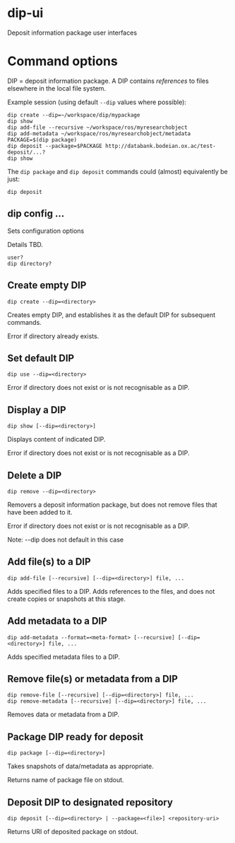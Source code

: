 # dip-ui

Deposit information package user interfaces

# Command options

DIP = deposit information package.  A DIP contains *references* to files elsewhere in the local file system.

Example session (using default `--dip` values where possible):

    dip create --dip=~/workspace/dip/mypackage  
    dip show
    dip add-file --recursive ~/workspace/ros/myresearchobject
    dip add-metadata ~/workspace/ros/myresearchobject/metadata
    PACKAGE=$(dip package)
    dip deposit --package=$PACKAGE http://databank.bodeian.ox.ac/test-deposit/...?
    dip show

The `dip package` and `dip deposit` commands could (almost) equivalently be just:

    dip deposit

## dip config ...

Sets configuration options

Details TBD.

    user?
    dip directory?

## Create empty DIP

    dip create --dip=<directory>

Creates empty DIP, and establishes it as the default DIP for subsequent commands.

Error if directory already exists.

## Set default DIP

    dip use --dip=<directory>

Error if directory does not exist or is not recognisable as a DIP.

## Display a DIP

    dip show [--dip=<directory>]

Displays content of indicated DIP.

Error if directory does not exist or is not recognisable as a DIP.

## Delete a DIP

    dip remove --dip=<directory>

Removers a deposit information package, but does not remove files that have been added to it.

Error if directory does not exist or is not recognisable as a DIP.

Note: --dip does not default in this case

## Add file(s) to a DIP

    dip add-file [--recursive] [--dip=<directory>] file, ...

Adds specified files to a DIP.  Adds references to the files, and does not create copies or snapshots at this stage.

## Add metadata to a DIP

    dip add-metadata --format=<meta-format> [--recursive] [--dip=<directory>] file, ...

Adds specified metadata files to a DIP.

## Remove file(s) or metadata from a DIP 

    dip remove-file [--recursive] [--dip=<directory>] file, ...
    dip remove-metadata [--recursive] [--dip=<directory>] file, ...

Removes data or metadata from a DIP.

## Package DIP ready for deposit

    dip package [--dip=<directory>]

Takes snapshots of data/metadata as appropriate.

Returns name of package file on stdout.

## Deposit DIP to designated repository

    dip deposit [--dip=<directory> | --package=<file>] <repository-uri>

Returns URI of deposited package on stdout.


